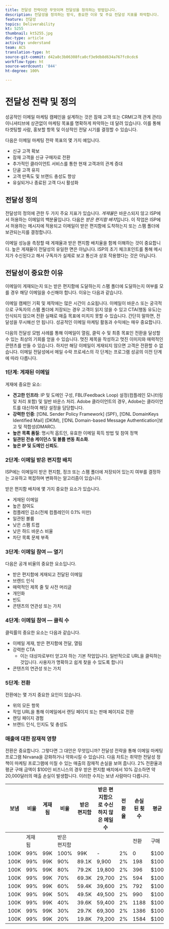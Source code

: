 ```yaml
---
title: 전달성 전략이란 무엇이며 전달성을 정의하는 방법입니다.
description: 전달성을 정의하는 방식, 중요한 이유 및 주요 전달성 지표를 파악합니다.
feature: 전달성
topics: Deliverability
kt: 5255
thumbnail: kt5255.jpg
doc-type: article
activity: understand
team: ACS
translation-type: ht
source-git-commit: d42a8c3b06308fca0cf3e9db8d634a767fc0cdc6
workflow-type: ht
source-wordcount: '844'
ht-degree: 100%

---
```



# 전달성 전략 및 정의

성공적인 이메일 마케팅 캠페인을 설계하는 것은 잠재 고객 또는 CRM(고객 관계 관리) 이니셔티브에 상관없이 마케팅 목표를 명확하게 파악하는 데 달려 있습니다. 이를 통해 타겟팅할 사람, 홍보할 항목 및 이상적인 전달 시기를 결정할 수 있습니다.

다음은 이메일 마케팅 전략 목표의 몇 가지 예입니다.

* 신규 고객 확보
* 잠재 고객을 신규 구매자로 전환
* 추가적인 클라이언트 서비스를 통한 현재 고객과의 관계 증대
* 단골 고객 유지
* 고객 만족도 및 브랜드 충성도 향상
* 유실되거나 종료된 고객 다시 활성화

## 전달성 정의

전달성의 정의에 관한 두 가지 주요 지표가 있습니다. *게재율*&#x200B;은 바운스되지 않고 ISP에서 허용하는 이메일의 백분율입니다. 다음은 *받은 편지함 배치*&#x200B;입니다. 이 작업은 ISP에서 허용하는 메시지에 적용되고 이메일이 받은 편지함에 도착하는지 또는 스팸 폴더에 보관되는지를 결정합니다.

이메일 성능을 측정할 때 게재율과 받은 편지함 배치율을 함께 이해하는 것이 중요합니다. 높은 게재율이 전달성의 유일한 면은 아닙니다. ISP의 초기 체크포인트를 통해 메시지가 수신된다고 해서 구독자가 실제로 보고 통신과 상호 작용했다는 것은 아닙니다.

## 전달성이 중요한 이유

이메일이 게재되는지 또는 받은 편지함에 도달하는지 스팸 폴더에 도달하는지 여부를 모를 경우 해당 이메일을 수신해야 합니다. 이유는 다음과 같습니다.

이메일 캠페인 기획 및 제작에는 많은 시간이 소요됩니다. 이메일이 바운스 또는 궁극적으로 구독자의 스팸 폴더에 저장되는 경우 고객이 읽지 않을 수 있고 CTA(행동 유도)는 인식되지 않으며 전환 실패로 매출 목표에 미치지 못할 수 있습니다. 간단히 말하면, 전달성을 무시해선 안 됩니다. 성공적인 이메일 마케팅 활동과 수익에는 매우 중요합니다.

다음의 전달성 모범 사례를 통해 이메일이 열림, 클릭 수 및 최종 목표인 전환을 달성할 수 있는 최상의 기회를 얻을 수 있습니다. 멋진 제목을 작성하고 멋진 이미지와 매력적인 콘텐츠를 만들 수 있습니다. 하지만 해당 이메일이 게재되지 않으면 고객은 전환할 수 없습니다. 이메일 전달성에서 메일 수락 프로세스의 각 단계는 프로그램 성공의 이전 단계에 따라 다릅니다.

### 1단계: 게재된 이메일

게재에 중요한 요소:

* **견고한 인프라**: IP 및 도메인 구성, FBL(Feedback Loop) 설정(컴플레인 모니터링 및 처리 포함) 및 일반 바운스 처리. Adobe 클라이언트의 경우, Adobe는 클라이언트를 대신하여 해당 설정을 담당합니다.
* **강력한 인증**: [!DNL Sender Policy Framework] (SPF), [!DNL DomainKeys Identified Mail] (DKIM), [!DNL Domain-based Message Authentication]보고 및 적합성(DMARC).
* **높은 목록 품질**: 명시적 옵트인, 유효한 이메일 획득 방법 및 참여 정책
* **일관된 전송 케이던스 및 볼륨 변동 최소화**.
* **높은 IP 및 도메인 신뢰도**.

### 2단계: 이메일 받은 편지함 배치

ISP에는 이메일이 받은 편지함, 정크 또는 스팸 폴더에 저장되어 있는지 여부를 결정하는 고유하고 복잡하며 변화하는 알고리즘이 있습니다.

받은 편지함 배치에 몇 가지 중요한 요소가 있습니다.

* 게재된 이메일
* 높은 참여도
* 컴플레인 감소(전체 컴플레인이 0.1% 미만)
* 일관된 볼륨
* 낮은 스팸 트랩
* 낮은 하드 바운스 비율
* 차단 목록 문제 부족

### 3단계: 이메일 참여 — 열기

다음은 공개 비율의 중요한 요소입니다.

* 받은 편지함에 게재되고 전달된 이메일
* 브랜드 인식
* 매력적인 제목 줄 및 사전 머리글
* 개인화
* 빈도
* 콘텐츠의 연관성 또는 가치

### 4단계: 이메일 참여 — 클릭 수

클릭률의 중요한 요소는 다음과 같습니다.

* 이메일 게재, 받은 편지함에 전달, 열림
* 강력한 CTA
   * 이는 대상자로부터 얻고자 하는 기본 작업입니다. 일반적으로 URL을 클릭하는 것입니다. 사용자가 명확하고 쉽게 찾을 수 있도록 합니다
* 콘텐츠의 연관성 또는 가치

### 5단계: 전환

전환에는 몇 가지 중요한 요인이 있습니다.

* 위의 모든 항목
* 작업 URL을 통해 이메일에서 랜딩 페이지 또는 판매 페이지로 전환
* 랜딩 페이지 경험
* 브랜드 인식, 인지도 및 충성도

### 매출에 대한 잠재적 영향

전환은 중요합니다. 그렇다면 그 대안은 무엇입니까? 전달성 전략을 통해 이메일 마케팅 프로그램 Nirvana을 강화하거나 약화시킬 수 있습니다. 다음 차트는 취약한 전달성 정책이 마케팅 프로그램에 미칠 수 있는 매출의 잠재적 손실을 보여 줍니다. 2% 전환율과 평균 구매 금액이 $100인 비즈니스의 경우 받은 편지함 배치에서 10% 감소하면 약 20,000달러의 매출 손실이 발생합니다. 이러한 수치는 보낸 사람마다 다릅니다.

| 보냄 | 비율 | 게재됨 | 비율 | 받은 편지함 | 받은 편지함으로 수신하지 않은 메일 수 | 전환율 | 손실된 횟수 | 평균 | 손실 |
|------|-----------|-----------|----------|-------|---------------------|-----------------|-----------------|----------|-----------|
|  | 게재됨 |  | 받은 편지함 |  |  |  | 전환 | 구매 | 매출 |
| 100K | 99% | 99K | 100% | 99K | - | 2% | 0 | $100 | $ - |
| 100K | 99% | 99K | 90% | 89.1K | 9,900 | 2% | 198 | $100 | $19,800 |
| 100K | 99% | 99K | 80% | 79.2K | 19,800 | 2% | 396 | $100 | $39,600 |
| 100K | 99% | 99K | 70% | 69.3K | 29,700 | 2% | 594 | $100 | $59,400 |
| 100K | 99% | 99K | 60% | 59.4K | 39,600 | 2% | 792 | $100 | $79,200 |
| 100K | 99% | 99K | 50% | 49.5K | 49,500 | 2% | 990 | $100 | $99,000 |
| 100K | 99% | 99K | 40% | 39.6K | 59,400 | 2% | 1188 | $100 | $118,800 |
| 100K | 99% | 99K | 30% | 29.7K | 69,300 | 2% | 1386 | $100 | $138,600 |
| 100K | 99% | 99K | 20% | 19.8K | 79,200 | 2% | 1584 | $100 | $158,400 |
